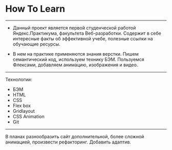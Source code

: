 # How To Learn

------

* Данный проект является первой студенческой работой Яндекс.Практикума, факультета Веб-разработки. Содержит в себе интересные факты об эффективной учебе, полезные ссылки на обучающие ресурсы.

* В нем на практике применяются знания верстки. Пишем семантический код, используем технику БЭМ. Пользуемся Флексами, добавляем анимацию, изображения и видео.

------

Технологии:

* БЭМ
* HTML
* CSS
* Flex box
* Gridlayout
* CSS Animation
* Git

------

В планах разнообразить сайт
дополнительной, более сложной анимацией,
произвести рефакторинг. Добавить адаптив. 
